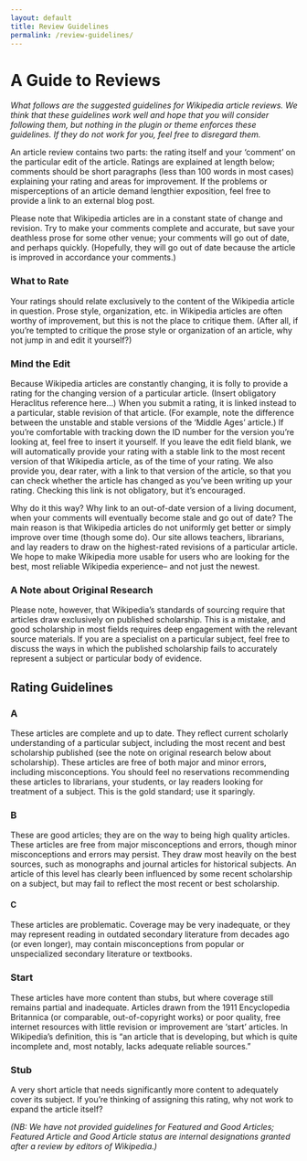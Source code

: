 ```yaml
---
layout: default
title: Review Guidelines
permalink: /review-guidelines/
---
```


# A Guide to Reviews

*What follows are the suggested guidelines for Wikipedia article reviews.  We think that these guidelines work well and hope that you will consider following them, but nothing in the plugin or theme enforces these guidelines.  If they do not work for you, feel free to disregard them.*

An article review contains two parts: the rating itself and your ‘comment’ on the particular edit of the article. Ratings are explained at length below; comments should be short paragraphs (less than 100 words in most cases) explaining your rating and areas for improvement.  If the problems or misperceptions of an article demand lengthier exposition, feel free to provide a link to an external blog post.

Please note that Wikipedia articles are in a constant state of change and revision. Try to make your comments complete and accurate, but save your deathless prose for some other venue; your comments will go out of date, and perhaps quickly. (Hopefully, they will go out of date because the article is improved in accordance your comments.)

### What to Rate

Your ratings should relate exclusively to the content of the Wikipedia article in question. Prose style, organization, etc. in Wikipedia articles are often worthy of improvement, but this is not the place to critique them. (After all, if you’re tempted to critique the prose style or organization of an article, why not jump in and edit it yourself?)

### Mind the Edit

Because Wikipedia articles are constantly changing, it is folly to provide a rating for the changing version of a particular article. (Insert obligatory Heraclitus reference here…) When you submit a rating, it is linked instead to a particular, stable revision of that article. (For example, note the difference between the unstable and stable versions of the ‘Middle Ages’ article.) If you’re comfortable with tracking down the ID number for the version you’re looking at, feel free to insert it yourself. If you leave the edit field blank, we will automatically provide your rating with a stable link to the most recent version of that Wikipedia article, as of the time of your rating. We also provide you, dear rater, with a link to that version of the article, so that you can check whether the article has changed as you’ve been writing up your rating. Checking this link is not obligatory, but it’s encouraged.

Why do it this way? Why link to an out-of-date version of a living document, when your comments will eventually become stale and go out of date? The main reason is that Wikipedia articles do not uniformly get better or simply improve over time (though some do). Our site allows teachers, librarians, and lay readers to draw on the highest-rated revisions of a particular article. We hope to make Wikipedia more usable for users who are looking for the best, most reliable Wikipedia experience– and not just the newest.

### A Note about Original Research

Please note, however, that Wikipedia’s standards of sourcing require that articles draw exclusively on published scholarship. This is a mistake, and good scholarship in most fields requires deep engagement with the relevant source materials. If you are a specialist on a particular subject, feel free to discuss the ways in which the published scholarship fails to accurately represent a subject or particular body of evidence.


## Rating Guidelines

### A
These articles are complete and up to date. They reflect current scholarly understanding of a particular subject, including the most recent and best scholarship published (see the note on original research below about scholarship). These articles are free of both major and minor errors, including misconceptions. You should feel no reservations recommending these articles to librarians, your students, or lay readers looking for treatment of a subject. This is the gold standard; use it sparingly.

### B
These are good articles; they are on the way to being high quality articles. These articles are free from major misconceptions and errors, though minor misconceptions and errors may persist. They draw most heavily on the best sources, such as monographs and journal articles for historical subjects. An article of this level has clearly been influenced by some recent scholarship on a subject, but may fail to reflect the most recent or best scholarship.

#### C
These articles are problematic. Coverage may be very inadequate, or they may represent reading in outdated secondary literature from decades ago (or even longer), may contain misconceptions from popular or unspecialized secondary literature or textbooks.

### Start
These articles have more content than stubs, but where coverage still remains partial and inadequate. Articles drawn from the 1911 Encyclopedia Britannica (or comparable, out-of-copyright works) or poor quality, free internet resources with little revision or improvement are ‘start’ articles. In Wikipedia’s definition, this is “an article that is developing, but which is quite incomplete and, most notably, lacks adequate reliable sources.”

### Stub
A very short article that needs significantly more content to adequately cover its subject. If you’re thinking of assigning this rating, why not work to expand the article itself?

*(NB: We have not provided guidelines for Featured and Good Articles; Featured Article and Good Article status are internal designations granted after a review by editors of Wikipedia.)*
